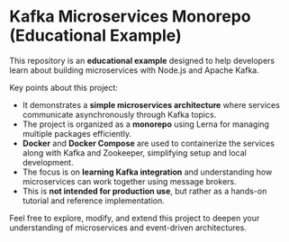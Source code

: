 # Kafka Microservices Monorepo (Educational Example)

This repository is an **educational example** designed to help developers learn about building microservices with Node.js and Apache Kafka.

Key points about this project:
- It demonstrates a **simple microservices architecture** where services communicate asynchronously through Kafka topics.
- The project is organized as a **monorepo** using Lerna for managing multiple packages efficiently.
- **Docker** and **Docker Compose** are used to containerize the services along with Kafka and Zookeeper, simplifying setup and local development.
- The focus is on **learning Kafka integration** and understanding how microservices can work together using message brokers.
- This is **not intended for production use**, but rather as a hands-on tutorial and reference implementation.

Feel free to explore, modify, and extend this project to deepen your understanding of microservices and event-driven architectures.
